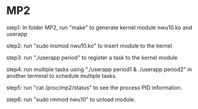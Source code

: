 # MP2


step1:
In folder MP2, run "make" to generate kernel module nwu10.ko and userapp

step2:
run "sudo insmod nwu10.ko" to insert module to the kernel

step3:
run "./userapp period" to register a task to the kernel module

step4:
run multiple tasks using "./userapp period1 & ./userapp period2" in another terminal to schedule multiple tasks.

step5:
run "cat /proc/mp2/status" to see the process PID information.

step6:
run "sudo rmmod nwu10" to unload module.